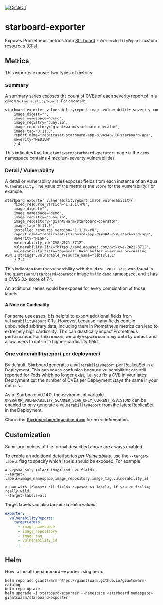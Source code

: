 [![CircleCI](https://circleci.com/gh/giantswarm/starboard-exporter.svg?style=shield)](https://circleci.com/gh/giantswarm/starboard-exporter)

# starboard-exporter

Exposes Prometheus metrics from [Starboard][starboard-upstream]'s `VulnerabilityReport` custom resources (CRs).

## Metrics

This exporter exposes two types of metrics:

### Summary

A summary series exposes the count of CVEs of each severity reported in a given `VulnerabilityReport`. For example:

```shell
starboard_exporter_vulnerabilityreport_image_vulnerability_severity_count{
    image_digest="",
    image_namespace="demo",
    image_registry="quay.io",
    image_repository="giantswarm/starboard-operator",
    image_tag="0.11.0",
    report_name="replicaset-starboard-app-6894945788-starboard-app",
    severity="MEDIUM"
    } 4
```

This indicates that the `giantswarm/starboard-operator` image in the `demo` namespace contains 4 medium-severity vulnerabilities.

### Detail / Vulnerability

A detail or vulnerability series exposes fields from each instance of an Aqua `Vulnerability`. The value of the metric is the `Score` for the vulnerability. For example:

```shell
starboard_exporter_vulnerabilityreport_image_vulnerability{
    fixed_resource_version="1.1.1l-r0",
    image_digest="",
    image_namespace="demo",
    image_registry="quay.io",
    image_repository="giantswarm/starboard-operator",
    image_tag="0.11.0",
    installed_resource_version="1.1.1k-r0",
    report_name="replicaset-starboard-app-6894945788-starboard-app",
    severity="HIGH",
    vulnerability_id="CVE-2021-3712",
    vulnerability_link="https://avd.aquasec.com/nvd/cve-2021-3712",
    vulnerability_title="openssl: Read buffer overruns processing ASN.1 strings",vulnerable_resource_name="libssl1.1"
    } 7.4
```

This indicates that the vulnerability with the id `CVE-2021-3712` was found in the `giantswarm/starboard-operator` image in the `demo` namespace, and it has a CVSS 3.x score of 7.4.

An additional series would be exposed for every combination of those labels.

#### A Note on Cardinality

For some use cases, it is helpful to export additional fields from `VulnerabilityReport` CRs. However, because many fields contain unbounded arbitrary data, including them in Prometheus metrics can lead to extremely high cardinality. This can drastically impact Prometheus performance. For this reason, we only expose summary data by default and allow users to opt-in to higher-cardinality fields.

### One vulnerabilityreport per deployment

By default, Starboard generates a `VulnerabilityReport` per ReplicaSet in a Deployment.
This can cause confusion because vulnerabilities are still reported for Pods which no longer exist, i.e. you fix a CVE in your latest Deployment but the number of CVEs per Deployment stays the same in your metrics.

As of Starboard v0.14.0, the environment variable `OPERATOR_VULNERABILITY_SCANNER_SCAN_ONLY_CURRENT_REVISIONS` can be enabled to only generate a `VulnerabilityReport` from the latest ReplicaSet in the Deployment.

Check the [Starboard configuration docs][starboard-config] for more information.

## Customization

Summary metrics of the format described above are always enabled.

To enable an additional detail series *per Vulnerability*, use the `--target-labels` flag to specify which labels should be exposed. For example:

```shell
# Expose only select image and CVE fields.
--target-labels=image_namespace,image_repository,image_tag,vulnerability_id

# Run with (almost) all fields exposed as labels, if you're feeling really wild.
--target-labels=all
```

Target labels can also be set via Helm values:

```yaml
exporter:
  vulnerabilityReports:
    targetLabels:
      - image_namespace
      - image_repository
      - image_tag
      - vulnerability_id
      - ...
```

[starboard-upstream]: https://github.com/aquasecurity/starboard
[starboard-config]: https://github.com/aquasecurity/starboard/blob/main/docs/operator/configuration.md

## Helm

How to install the starboard-exporter using helm:

```shell
helm repo add giantswarm https://giantswarm.github.io/giantswarm-catalog
helm repo update
helm upgrade -i starboard-exporter --namespace <starboard namespace> giantswarm/starboard-exporter
```
